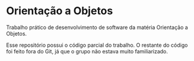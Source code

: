 # Orientação a Objetos
Trabalho prático de desenvolvimento de software da matéria Orientação a Objetos.

Esse repositório possui o código parcial do trabalho. O restante do código foi feito
fora do Git, já que o grupo não estava muito familiarizado.
